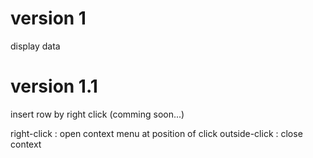 # version 1

display data

# version 1.1

insert row by right click (comming soon...)

right-click : open context menu at position of click
outside-click : close context

